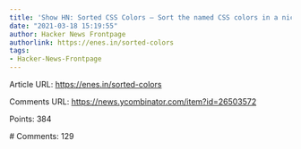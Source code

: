```yaml
---
title: 'Show HN: Sorted CSS Colors – Sort the named CSS colors in a nice way'
date: "2021-03-18 15:19:55"
author: Hacker News Frontpage
authorlink: https://enes.in/sorted-colors
tags:
- Hacker-News-Frontpage
---
```


<p>Article URL: <a href="https://enes.in/sorted-colors">https://enes.in/sorted-colors</a></p>
<p>Comments URL: <a href="https://news.ycombinator.com/item?id=26503572">https://news.ycombinator.com/item?id=26503572</a></p>
<p>Points: 384</p>
<p># Comments: 129</p>
